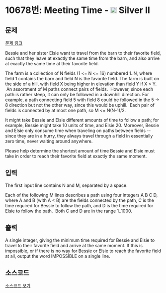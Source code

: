 # 10678번: Meeting Time - <img src="https://static.solved.ac/tier_small/9.svg" style="height:20px" /> Silver II

<!-- performance -->

<!-- 문제 제출 후 깃허브에 푸시를 했을 때 제출한 코드의 성능이 입력될 공간입니다.-->

<!-- end -->

## 문제

[문제 링크](https://boj.kr/10678)


<p>Bessie and her sister Elsie want to travel from the barn to their favorite field, such that they leave at exactly the same time from the barn, and also arrive at exactly the same time at their favorite field.</p>

<p>The farm is a collection of N fields (1 &lt;= N &lt;= 16) numbered 1..N, where field 1 contains the barn and field N is the favorite field. The farm is built on the side of a hill, with field X being higher in elevation than field Y if X &lt; Y. &nbsp;An assortment of M paths connect pairs of fields. &nbsp;However, since each path is rather steep, it can only be followed in a downhill direction. For example, a path connecting field 5 with field 8 could be followed in the 5 -&gt; 8 direction but not the other way, since this would be uphill. &nbsp;Each pair of fields is connected by at most one path, so M &lt;= N(N-1)/2.</p>

<p>It might take Bessie and Elsie different amounts of time to follow a path; for example, Bessie might take 10 units of time, and Elsie 20. Moreover, Bessie and Elsie only consume time when traveling on paths between fields -- since they are in a hurry, they always travel through a field in essentially zero time, never waiting around anywhere.</p>

<p>Please help determine the shortest amount of time Bessie and Elsie must take in order to reach their favorite field at exactly the same moment.</p>



## 입력


<p>The first input line contains N and M, separated by a space.</p>

<p>Each of the following M lines describes a path using four integers A B C D, where A and B (with A &lt; B) are the fields connected by the path, C is the time required for Bessie to follow the path, and D is the time required for Elsie to follow the path. &nbsp;Both C and D are in the range 1..1000.</p>



## 출력


<p>A single integer, giving the minimum time required for Bessie and Elsie to travel to their favorite field and arrive at the same moment. If this is impossible, or if there is no way for Bessie or Elsie to reach the favorite field at all, output the word IMPOSSIBLE on a single line.</p>



## 소스코드

[소스코드 보기](Meeting%20Time.cpp)
